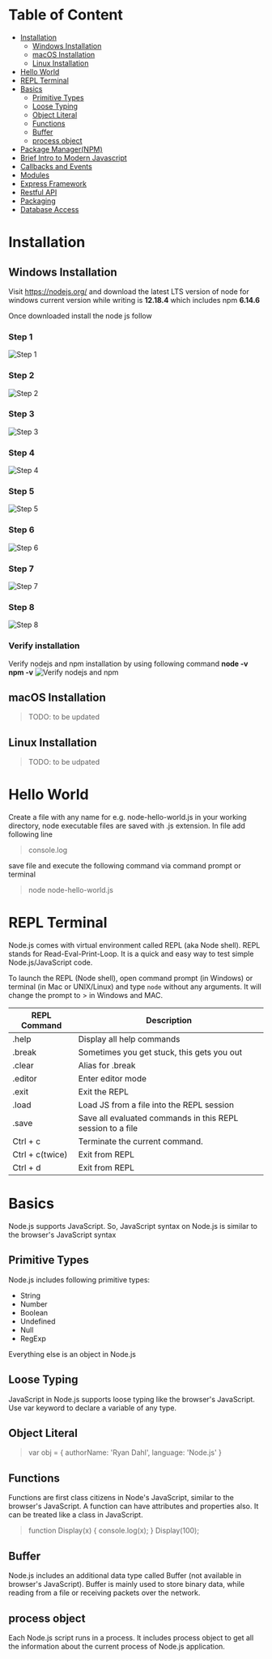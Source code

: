 # Table of Content
- [Installation](#installation)
    * [Windows Installation](#windows-installation)
    * [macOS Installation](#macos-installation)
    * [Linux Installation](#linux-installation)
- [Hello World](#hello-world)
- [REPL Terminal](#repl-terminal)
- [Basics](#basics)
    * [Primitive Types](#primitiv-types)
    * [Loose Typing](#loose-typing)
    * [Object Literal](#object-literal)
    * [Functions](#functions)
    * [Buffer](#buffer)
    * [process object](#process-object)
- [Package Manager(NPM)](#package-manager-npm)
- [Brief Intro to Modern Javascript](#brief-intro-to-modern-javascript)
- [Callbacks and Events](#callbacks-and-events)
- [Modules](#modules)
- [Express Framework](#express-framework)
- [Restful API](#restful-api)
- [Packaging](#packaging)
- [Database Access](#database-access)

# Installation
## Windows Installation
Visit https://nodejs.org/ and download the latest LTS version of node for windows current version while writing is **12.18.4** which includes npm **6.14.6**

Once downloaded install the node js follow
### Step 1
![Step 1](https://github.com/classroomnode/nodejs-firststep/blob/master/screenshots/node_install_1.png)
### Step 2
![Step 2](https://github.com/classroomnode/nodejs-firststep/blob/master/screenshots/node_install_2.png)
### Step 3
![Step 3](https://github.com/classroomnode/nodejs-firststep/blob/master/screenshots/node_install_3.png)
### Step 4
![Step 4](https://github.com/classroomnode/nodejs-firststep/blob/master/screenshots/node_install_4.png)
### Step 5
![Step 5](https://github.com/classroomnode/nodejs-firststep/blob/master/screenshots/node_install_5.png)
### Step 6
![Step 6](https://github.com/classroomnode/nodejs-firststep/blob/master/screenshots/node_install_6.png)
### Step 7
![Step 7](https://github.com/classroomnode/nodejs-firststep/blob/master/screenshots/node_install_7.png)
### Step 8
![Step 8](https://github.com/classroomnode/nodejs-firststep/blob/master/screenshots/node_install_8.png)
### Verify installation
Verify nodejs and npm installation by using following command
**node -v**
**npm -v**
![Verify nodejs and npm](https://github.com/classroomnode/nodejs-firststep/blob/master/screenshots/verify_installation.png)


## macOS Installation
> TODO: to be updated

## Linux Installation
> TODO: to be udpated

# Hello World
Create a file with any name for e.g. node-hello-world.js in your working directory, node executable files are saved with .js extension. In file add following line

> console.log

save file and execute the following command via command prompt or terminal

> node node-hello-world.js

# REPL Terminal
Node.js comes with virtual environment called REPL (aka Node shell). REPL stands for Read-Eval-Print-Loop. It is a quick and easy way to test simple Node.js/JavaScript code.

To launch the REPL (Node shell), open command prompt (in Windows) or terminal (in Mac or UNIX/Linux) and type `node` without any arguments. It will change the prompt to > in Windows and MAC.

REPL Command | Description
-------------|-------------
.help | Display all help commands
.break | Sometimes you get stuck, this gets you out
.clear | Alias for .break
.editor | Enter editor mode
.exit | Exit the REPL
.load | Load JS from a file into the REPL session
.save | Save all evaluated commands in this REPL session to a file
Ctrl + c | Terminate the current command.
Ctrl + c(twice) | Exit from REPL
Ctrl + d | Exit from REPL

# Basics
Node.js supports JavaScript. So, JavaScript syntax on Node.js is similar to the browser's JavaScript syntax

## Primitive Types
Node.js includes following primitive types:
* String
* Number
* Boolean
* Undefined
* Null
* RegExp

Everything else is an object in Node.js

## Loose Typing
JavaScript in Node.js supports loose typing like the browser's JavaScript. Use var keyword to declare a variable of any type.

## Object Literal
> var obj = {
    authorName: 'Ryan Dahl',
    language: 'Node.js'
}

## Functions
Functions are first class citizens in Node's JavaScript, similar to the browser's JavaScript. A function can have attributes and properties also. It can be treated like a class in JavaScript.
> function Display(x) { 
    console.log(x);
}
Display(100);

## Buffer
Node.js includes an additional data type called Buffer (not available in browser's JavaScript). Buffer is mainly used to store binary data, while reading from a file or receiving packets over the network.

## process object
Each Node.js script runs in a process. It includes process object to get all the information about the current process of Node.js application.